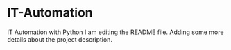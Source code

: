 # IT-Automation
IT Automation with Python
I am editing the README file. Adding some more details about the project description.
